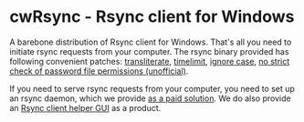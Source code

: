 # cwRsync - Rsync client for Windows
A barebone distribution of Rsync client for Windows. That's all you need to initiate rsync requests from your computer. The rsync binary provided has following convenient patches: [transliterate](https://git.samba.org/?p=rsync-patches.git;a=blob;f=transliterate.diff;h=58b2fb26767c17ce32df08942e55159eca672676;hb=ad11a2bcb3aea2faa0c7523fbaaa42e303b0620b "Official Rsync transliterate patch"), [timelimit](https://git.samba.org/?p=rsync-patches.git;a=blob;f=time-limit.diff;h=15bf553a21dd8f2a545047ba692b8f811b369201;hb=ad11a2bcb3aea2faa0c7523fbaaa42e303b0620b "Official Rsync time-limit patch"), [ignore case](https://git.samba.org/?p=rsync-patches.git;a=blob;f=ignore-case.diff;h=3239ee66b3e415e2dd7ee812118cd1ca5ea6b0c1;hb=ad11a2bcb3aea2faa0c7523fbaaa42e303b0620b "Official Rsync ignore case patch"), [no strict check of password file permissions (unofficial)](https://github.com/RsyncProject/rsync/compare/master...itefixnet:rsync:master "How to set client side rsync password permissions ?").

If you need to serve rsync requests from your computer, you need to set up an rsync daemon, which we provide [as a paid solution](https://itefix.net/cwrsync/server). We do also provide an [Rsync client helper GUI](https://itefix.net/rsync-client-helper-gui) as a product.
